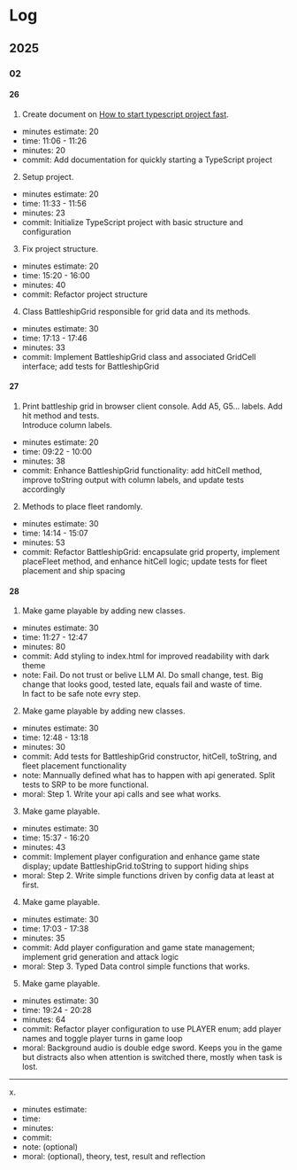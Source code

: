 # Log

## 2025

### 02

#### 26

1. Create document on [How to start typescript project fast](ts_project_start.md).

- minutes estimate: 20
- time: 11:06 - 11:26
- minutes: 20
- commit: Add documentation for quickly starting a TypeScript project

2. Setup project.

- minutes estimate: 20
- time: 11:33 - 11:56
- minutes: 23
- commit: Initialize TypeScript project with basic structure and configuration

3. Fix project structure.

- minutes estimate: 20
- time: 15:20 - 16:00
- minutes: 40
- commit: Refactor project structure

4. Class BattleshipGrid responsible for grid data and its methods.

- minutes estimate: 30
- time: 17:13 - 17:46
- minutes: 33
- commit: Implement BattleshipGrid class and associated GridCell interface; add tests for BattleshipGrid

#### 27

1. Print battleship grid in browser client console. Add A5, G5... labels. Add hit method and tests.  
   Introduce column labels.

- minutes estimate: 20
- time: 09:22 - 10:00
- minutes: 38
- commit: Enhance BattleshipGrid functionality: add hitCell method, improve toString output with column labels, and update tests accordingly

2. Methods to place fleet randomly.

- minutes estimate: 30
- time: 14:14 - 15:07
- minutes: 53
- commit: Refactor BattleshipGrid: encapsulate grid property, implement placeFleet method, and enhance hitCell logic; update tests for fleet placement and ship spacing

#### 28

1. Make game playable by adding new classes.

- minutes estimate: 30
- time: 11:27 - 12:47
- minutes: 80
- commit: Add styling to index.html for improved readability with dark theme
- note: Fail. Do not trust or belive LLM AI. Do small change, test. Big change that looks good, tested late, equals fail and waste of time.  
  In fact to be safe note evry step.

2. Make game playable by adding new classes.

- minutes estimate: 30
- time: 12:48 - 13:18
- minutes: 30
- commit: Add tests for BattleshipGrid constructor, hitCell, toString, and fleet placement functionality
- note: Mannually defined what has to happen with api generated. Split tests to SRP to be more functional.
- moral: Step 1. Write your api calls and see what works.

3. Make game playable.

- minutes estimate: 30
- time: 15:37 - 16:20
- minutes: 43
- commit: Implement player configuration and enhance game state display; update BattleshipGrid.toString to support hiding ships
- moral: Step 2. Write simple functions driven by config data at least at first.

4. Make game playable.

- minutes estimate: 30
- time: 17:03 - 17:38
- minutes: 35
- commit: Add player configuration and game state management; implement grid generation and attack logic
- moral: Step 3. Typed Data control simple functions that works. 

5. Make game playable.

- minutes estimate: 30
- time: 19:24 - 20:28
- minutes: 64
- commit: Refactor player configuration to use PLAYER enum; add player names and toggle player turns in game loop
- moral: Background audio is double edge sword. Keeps you in the game but distracts also when attention is switched there, mostly when task is lost.

---

x.

- minutes estimate:
- time:
- minutes:
- commit:
- note: (optional)
- moral: (optional), theory, test, result and reflection
